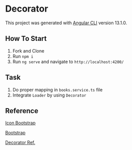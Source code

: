 # Decorator

This project was generated with [Angular CLI](https://github.com/angular/angular-cli) version 13.1.0.

## How To Start

1) Fork and Clone
2) Run `npm i`
3) Run `ng serve` and navigate to `http://localhost:4200/`

## Task

1) Do proper mapping in `books.service.ts` file
2) Integrate `Loader` by using `Decorator`

## Reference 

[Icon Bootstrap](https://icons.getbootstrap.com/)

[Bootstrap](https://getbootstrap.com/docs/5.2/getting-started/introduction/)

[Decorator Ref.](https://medium.com/@abidhmuhsin/decorator-based-loader-for-angular-httpclient-f5b68853fb90)